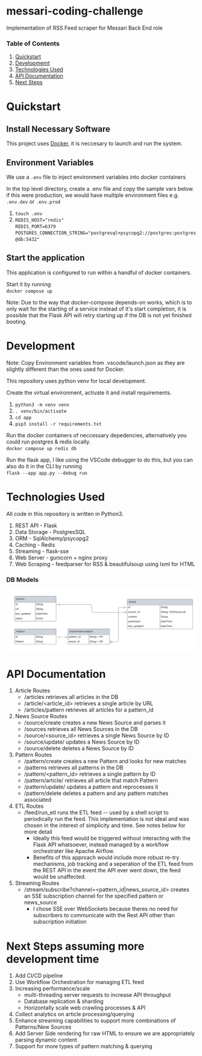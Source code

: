 # messari-coding-challenge

Implementation of RSS Feed scraper for Messari Back End role

### Table of Contents

1. [Quickstart](#quickstart)
2. [Developmemt](#Development)
3. [Technologies Used](#technologies-used)
4. [API Documentation](#api-documentation)
5. [Next Steps](#next-steps-assuming-more-development-time)

# Quickstart

## Install Necessary Software

This project uses [Docker](https://docs.docker.com/get-docker/), it is neccesary to launch and run the system.

## Environment Variables

We use a `.env` file to inject environment variables into docker containers

In the top level directory, create a .env file and copy the sample vars below. if this were production, we would have multiple environment files e.g. `.env.dev` or `.env.prod`

1. `touch .env`
2. `REDIS_HOST="redis"`  
   `REDIS_PORT=6379`  
   `POSTGRES_CONNECTION_STRING="postgresql+psycopg2://postgres:postgres@db:5432"`

## Start the application

This application is configured to run within a handful of docker containers.

Start it by running  
`docker compose up`

Note: Due to the way that docker-compose depends-on works, which is to only wait for the starting of a service instead of it's start completion, it is possible that the Flask API will retry starting up if the DB is not yet finished booting.

# Development

Note: Copy Environment variables from .vscode/launch.json as they are slightly different than the ones used for Docker.

This repository uses python venv for local development.

Create the virtual environment, activate it and install requirements.

1. `python3 -m venv venv`
2. `. venv/bin/activate`
3. `cd app`
4. `pip3 install -r requirements.txt`

Run the docker containers of neccessary depedencies, alternatively you could run postgres & redis locally.  
`docker compose up redis db`

Run the flask app, I like using the VSCode debugger to do this, but you can also do it in the CLI by running  
`flask --app app.py --debug run`

# Technologies Used

All code in this repository is written in Python3.

1. REST API - Flask
2. Data Storage - PostgresSQL
3. ORM - SqlAlchemy/psycopg2
4. Caching - Redis
5. Streaming - flask-sse
6. Web Server - gunicorn + nginx proxy
7. Web Scraping - feedparser for RSS & beautifulsoup using lxml for HTML

### DB Models

![DB Documentation](docs/Database_Diagram_Messari.png)

# API Documentation

1. Article Routes
   - /articles retrieves all articles in the DB
   - /article/<article_id> retrieves a single article by URL
   - /articles/pattern retrieves all articles for a pattern_id
2. News Source Routes
   - /source/create creates a new News Source and parses it
   - /sources retrieves all News Sources in the DB
   - /source/<source_id> retrieves a single News Source by ID
   - /source/update/ updates a News Source by ID
   - /source/delete deletes a News Source by ID
3. Pattern Routes
   - /pattern/create creates a new Pattern and looks for new matches
   - /patterns retrieves all patterns in the DB
   - /pattern/<pattern_id> retrieves a single pattern by ID
   - /pattern/article/ retrieves all article that match Pattern
   - /pattern/update/ updates a pattern and reprocesses it
   - /pattern/delete deletes a pattern and any pattern matches associated
4. ETL Routes
   - /feed/run_etl runs the ETL feed -- used by a shell script to periodically run the feed. This implementation is not ideal and was chosen in the interest of simplicity and time. See notes below for more detail
     - Ideally this feed would be triggered without interacting with the Flask API whatsoever, instead managed by a workflow orchestrater like Apache Airflow.
     - Benefits of this approach would include more robust re-try mechanisms, job tracking and a seperation of the ETL feed from the REST API in the event the API ever went down, the feed would be unaffected.
5. Streaming Routes
   - /stream/subscribe?channel=<pattern_id|news_source_id> creates an SSE subscription channel for the specified pattern or news_source
     - I chose SSE over WebSockets because theres no need for subscribers to communicate with the Rest API other than subscription initiation

# Next Steps assuming more development time

1. Add CI/CD pipeline
2. Use Workflow Orchestration for managing ETL feed
3. Increasing performance/scale
   - multi-threading server requests to increase API throughput
   - Database replication & sharding
   - Horizontally scale web crawling processes & API
4. Collect analytics on article processing/querying
5. Enhance streaming capabilities to support more combinations of Patterns/New Sources
6. Add Server Side rendering for raw HTML to ensure we are appropriately parsing dynamic content
7. Support for more types of pattern matching & querying
